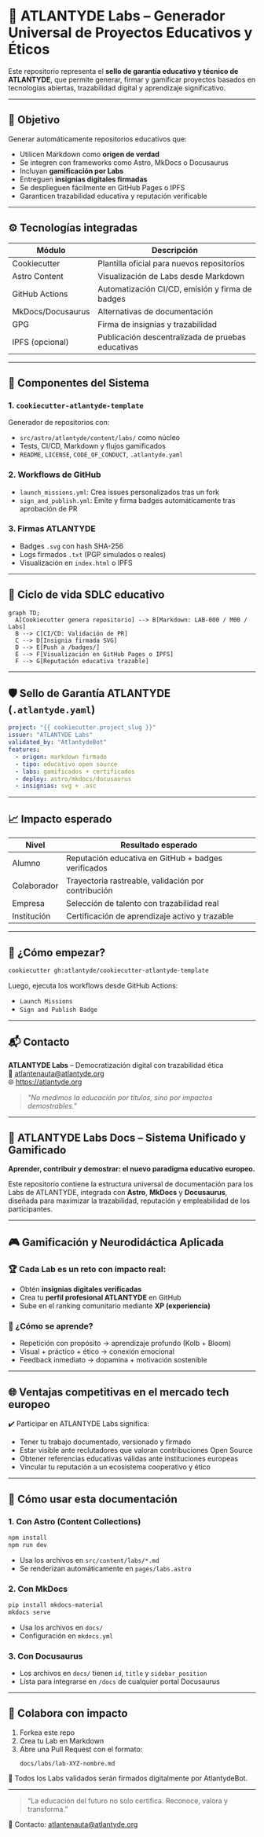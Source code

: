 
# 🧭 ATLANTYDE Labs – Generador Universal de Proyectos Educativos y Éticos

Este repositorio representa el **sello de garantía educativo y técnico de ATLANTYDE**, que permite generar, firmar y gamificar proyectos basados en tecnologías abiertas, trazabilidad digital y aprendizaje significativo.

---

## 🎯 Objetivo

Generar automáticamente repositorios educativos que:
- Utilicen Markdown como **origen de verdad**
- Se integren con frameworks como Astro, MkDocs o Docusaurus
- Incluyan **gamificación por Labs**
- Entreguen **insignias digitales firmadas**
- Se desplieguen fácilmente en GitHub Pages o IPFS
- Garanticen trazabilidad educativa y reputación verificable

---

## ⚙️ Tecnologías integradas

| Módulo           | Descripción                                        |
|------------------|----------------------------------------------------|
| Cookiecutter      | Plantilla oficial para nuevos repositorios        |
| Astro Content     | Visualización de Labs desde Markdown              |
| GitHub Actions    | Automatización CI/CD, emisión y firma de badges  |
| MkDocs/Docusaurus | Alternativas de documentación                    |
| GPG               | Firma de insignias y trazabilidad                 |
| IPFS (opcional)   | Publicación descentralizada de pruebas educativas|

---

## 🧪 Componentes del Sistema

### 1. `cookiecutter-atlantyde-template`
Generador de repositorios con:
- `src/astro/atlantyde/content/labs/` como núcleo
- Tests, CI/CD, Markdown y flujos gamificados
- `README`, `LICENSE`, `CODE_OF_CONDUCT`, `.atlantyde.yaml`

### 2. Workflows de GitHub
- `launch_missions.yml`: Crea issues personalizados tras un fork
- `sign_and_publish.yml`: Emite y firma badges automáticamente tras aprobación de PR

### 3. Firmas ATLANTYDE
- Badges `.svg` con hash SHA-256
- Logs firmados `.txt` (PGP simulados o reales)
- Visualización en `index.html` o IPFS

---

## 🔁 Ciclo de vida SDLC educativo

```mermaid
graph TD;
  A[Cookiecutter genera repositorio] --> B[Markdown: LAB-000 / M00 / Labs]
  B --> C[CI/CD: Validación de PR]
  C --> D[Insignia firmada SVG]
  D --> E[Push a /badges/]
  E --> F[Visualización en GitHub Pages o IPFS]
  F --> G[Reputación educativa trazable]
```

---

## 🛡️ Sello de Garantía ATLANTYDE (`.atlantyde.yaml`)

```yaml
project: "{{ cookiecutter.project_slug }}"
issuer: "ATLANTYDE Labs"
validated_by: "AtlantydeBot"
features:
  - origen: markdown firmado
  - tipo: educativo open source
  - labs: gamificados + certificados
  - deploy: astro/mkdocs/docusaurus
  - insignias: svg + .asc
```

---

## 📈 Impacto esperado

| Nivel        | Resultado esperado                                       |
|--------------|----------------------------------------------------------|
| Alumno       | Reputación educativa en GitHub + badges verificados     |
| Colaborador  | Trayectoria rastreable, validación por contribución     |
| Empresa      | Selección de talento con trazabilidad real              |
| Institución  | Certificación de aprendizaje activo y trazable          |

---

## 🧪 ¿Cómo empezar?

```bash
cookiecutter gh:atlantyde/cookiecutter-atlantyde-template
```

Luego, ejecuta los workflows desde GitHub Actions:
- `Launch Missions`
- `Sign and Publish Badge`

---

## 📬 Contacto

**ATLANTYDE Labs** – Democratización digital con trazabilidad ética  
📧 atlantenauta@atlantyde.org  
🌐 https://atlantyde.org  

> *"No medimos la educación por títulos, sino por impactos demostrables."*

---

## 🧠 ATLANTYDE Labs Docs – Sistema Unificado y Gamificado

**Aprender, contribuir y demostrar: el nuevo paradigma educativo europeo.**

Este repositorio contiene la estructura universal de documentación para los Labs de ATLANTYDE, integrada con **Astro**, **MkDocs** y **Docusaurus**, diseñada para maximizar la trazabilidad, reputación y empleabilidad de los participantes.

---

## 🎮 Gamificación y Neurodidáctica Aplicada

### 🏆 Cada Lab es un reto con impacto real:
- Obtén **insignias digitales verificadas**
- Crea tu **perfil profesional ATLANTYDE** en GitHub
- Sube en el ranking comunitario mediante **XP (experiencia)**

### 🧠 ¿Cómo se aprende?
- Repetición con propósito → aprendizaje profundo (Kolb + Bloom)
- Visual + práctico + ético → conexión emocional
- Feedback inmediato → dopamina + motivación sostenible

---

## 🌐 Ventajas competitivas en el mercado tech europeo

✔️ Participar en ATLANTYDE Labs significa:

- Tener tu trabajo documentado, versionado y firmado
- Estar visible ante reclutadores que valoran contribuciones Open Source
- Obtener referencias educativas válidas ante instituciones europeas
- Vincular tu reputación a un ecosistema cooperativo y ético

---

## 🚀 Cómo usar esta documentación

### 1. **Con Astro (Content Collections)**

```bash
npm install
npm run dev
```

- Usa los archivos en `src/content/labs/*.md`
- Se renderizan automáticamente en `pages/labs.astro`

### 2. **Con MkDocs**

```bash
pip install mkdocs-material
mkdocs serve
```

- Usa los archivos en `docs/`
- Configuración en `mkdocs.yml`

### 3. **Con Docusaurus**

- Los archivos en `docs/` tienen `id`, `title` y `sidebar_position`
- Lista para integrarse en `/docs` de cualquier portal Docusaurus

---

## 🔁 Colabora con impacto

1. Forkea este repo
2. Crea tu Lab en Markdown
3. Abre una Pull Request con el formato:
   ```
   docs/labs/lab-XYZ-nombre.md
   ```

🔐 Todos los Labs validados serán firmados digitalmente por AtlantydeBot.

---

> “La educación del futuro no solo certifica. Reconoce, valora y transforma.”

📧 Contacto: [atlantenauta@atlantyde.org](mailto:atlantenauta@atlantyde.org)